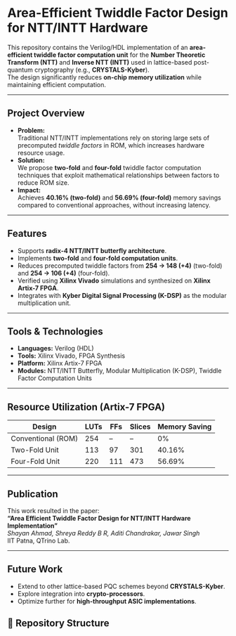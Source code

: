 # Area-Efficient Twiddle Factor Design for NTT/INTT Hardware

This repository contains the Verilog/HDL implementation of an **area-efficient twiddle factor computation unit** for the **Number Theoretic Transform (NTT)** and **Inverse NTT (INTT)** used in lattice-based post-quantum cryptography (e.g., **CRYSTALS-Kyber**).  
The design significantly reduces **on-chip memory utilization** while maintaining efficient computation.

---

## Project Overview
- **Problem:**  
  Traditional NTT/INTT implementations rely on storing large sets of precomputed *twiddle factors* in ROM, which increases hardware resource usage.  
- **Solution:**  
  We propose **two-fold** and **four-fold** twiddle factor computation techniques that exploit mathematical relationships between factors to reduce ROM size.  
- **Impact:**  
  Achieves **40.16% (two-fold)** and **56.69% (four-fold)** memory savings compared to conventional approaches, without increasing latency.

---

## Features
- Supports **radix-4 NTT/INTT butterfly architecture**.  
- Implements **two-fold** and **four-fold computation units**.  
- Reduces precomputed twiddle factors from **254 → 148 (+4)** (two-fold) and **254 → 106 (+4)** (four-fold).  
- Verified using **Xilinx Vivado** simulations and synthesized on **Xilinx Artix-7 FPGA**.  
- Integrates with **Kyber Digital Signal Processing (K-DSP)** as the modular multiplication unit.

---

## Tools & Technologies
- **Languages:** Verilog (HDL)  
- **Tools:** Xilinx Vivado, FPGA Synthesis  
- **Platform:** Xilinx Artix-7 FPGA  
- **Modules:** NTT/INTT Butterfly, Modular Multiplication (K-DSP), Twiddle Factor Computation Units  

---

## Resource Utilization (Artix-7 FPGA)

| Design              | LUTs | FFs | Slices | Memory Saving |
|---------------------|------|-----|--------|---------------|
| Conventional (ROM)  | 254  | –   | –      | 0%            |
| Two-Fold Unit       | 113  | 97  | 301    | 40.16%        |
| Four-Fold Unit      | 220  | 111 | 473    | 56.69%        |

---

## Publication
This work resulted in the paper:  
**“Area Efficient Twiddle Factor Design for NTT/INTT Hardware Implementation”**  
*Shayan Ahmad, Shreya Reddy B R, Aditi Chandrakar, Jawar Singh*  
IIT Patna, QTrino Lab.  

---

## Future Work
- Extend to other lattice-based PQC schemes beyond **CRYSTALS-Kyber**.  
- Explore integration into **crypto-processors**.  
- Optimize further for **high-throughput ASIC implementations**.  

## 📂 Repository Structure
